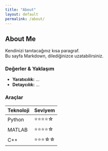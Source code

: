 ```yaml
---
title: "About"
layout: default
permalink: /about/
---
```


## About Me

Kendinizi tanıtacağınız kısa paragraf.  
Bu sayfa Markdown, dilediğinizce uzatabilirsiniz.

### Değerler & Yaklaşım
- **Yaratıcılık:** ...
- **Detaycılık:** ...

### Araçlar
| Teknoloji | Seviyem |
|-----------|---------|
| Python    | ⭐⭐⭐⭐☆ |
| MATLAB    | ⭐⭐⭐⭐☆ |
| C++       | ⭐⭐⭐☆☆ |